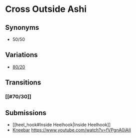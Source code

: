 # Cross Outside Ashi
## Synonyms
- 50/50

## Variations
- [80/20](https://www.youtube.com/watch?v=6fLuhvhUw-w)

## Transitions
### [[#70/30]]

## Submissions
- [[heel_hook#Inside Heelhook|Inside Heelhook]]
- [Kneebar](https://www.youtube.com/watch?v=T73H6MgQr3I)
https://www.youtube.com/watch?v=fVPgnA0iAII